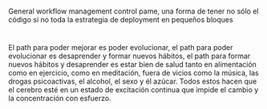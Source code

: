 # 
General workflow management control pame, una forma de tener no sólo el código si no toda la estrategia de deployment en pequeños bloques 

#
El path para poder mejorar es poder evolucionar, el path para poder evolucionar es desaprender y formar nuevos hábitos, el path para formar nuevos hábitos y desaprender es estar bien de salud tanto en alimentación como en ejercicio, como en meditación, fuera de vicios como la música, las drogas psicoactivas, el alcohol, el sexo y él azúcar. Todos estos hacen que el cerebro esté en un estado de excitación continua que impide el cambio y la concentración con esfuerzo.

